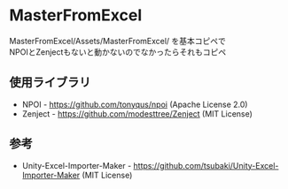 # MasterFromExcel

MasterFromExcel/Assets/MasterFromExcel/ を基本コピペで  
NPOIとZenjectもないと動かないのでなかったらそれもコピペ

## 使用ライブラリ
* NPOI - https://github.com/tonyqus/npoi (Apache License 2.0)
* Zenject - https://github.com/modesttree/Zenject (MIT License)

## 参考
* Unity-Excel-Importer-Maker - https://github.com/tsubaki/Unity-Excel-Importer-Maker (MIT License)

